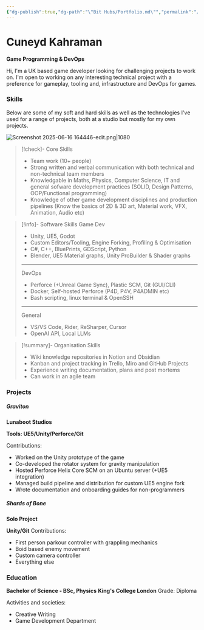 ```yaml
---
{"dg-publish":true,"dg-path":"\"Bit Hubs/Portfolio.md\"","permalink":"/bit-hubs/portfolio/","hide":true,"hideInGraph":true,"noteIcon":"1"}
---
```


# Cuneyd Kahraman
**Game Programming & DevOps**

Hi, I'm a UK based game developer looking for challenging projects to work on. I'm open to working on any interesting technical project with a preference for gameplay, tooling and, infrastructure and DevOps for games.



### Skills

Below are some of my soft and hard skills as well as the technologies I've used for a range of projects, both at a studio but mostly for my own projects.

![Screenshot 2025-06-16 164446-edit.png|1080](/img/user/_Bit%20Lab%20Organisation/Bit%20Lab%20Site%20Images/Screenshot%202025-06-16%20164446-edit.png)

> [!check]- Core Skills
>- Team work (10+ people)
>- Strong written and verbal communication with both technical and non-technical team members
>- Knowledgable in Maths, Physics, Computer Science, IT and general sofware development practices (SOLID, Design Patterns, OOP/Functional programming)
>- Knowledge of other game development disciplines and production pipelines (Know the basics of 2D & 3D art, Material work, VFX, Animation, Audio etc)

> [!info]- Software Skills
>Game Dev
>- Unity, UE5, Godot
>- Custom Editors/Tooling, Engine Forking, Profiling & Optimisation
>- C#, C++, BluePrints, GDScript, Python  
>- Blender, UE5 Material graphs, Unity ProBuilder & Shader graphs
>---
>DevOps
>- Perforce (+Unreal Game Sync), Plastic SCM, Git (GUI/CLI)
>- Docker, Self-hosted Perforce (P4D, P4V, P4ADMIN etc)
>- Bash scripting, linux terminal & OpenSSH
>---
>General
>- VS/VS Code, Rider, ReSharper, Cursor
>- OpenAI API, Local LLMs

> [!summary]- Organisation Skills
>- Wiki knowledge repositories in Notion and Obsidian
>- Kanban and project tracking in Trello, Miro and GitHub Projects
>- Experience writing documentation, plans and post mortems
>- Can work in an agile team

### Projects



##### Graviton
**Lunaboot Studios**



**Tools: UE5/Unity/Perforce/Git**

Contributions:
- Worked on the Unity prototype of the game 
- Co-developed the rotator system for gravity manipulation
- Hosted Perforce Helix Core SCM on an Ubuntu server (+UE5 integration)
- Managed build pipeline and distribution for custom UE5 engine fork
- Wrote documentation and onboarding guides for non-programmers

##### Shards of Bone
**Solo Project**


**Unity/Git**
Contributions: 
- First person parkour controller with grappling mechanics
- Boid based enemy movement 
- Custom camera controller
- Everything else


### Education

**Bachelor of Science - BSc, Physics**
**King's College London**
Grade: Diploma

Activities and societies: 
- Creative Writing
- Game Development Department